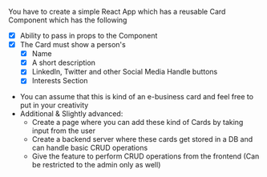 You have to create a simple React App which has a reusable Card Component which has the following
 - [x] Ability to pass in props to the Component
 - [x] The Card must show a person's
    - [x] Name
    - [x] A short description
    - [x] LinkedIn, Twitter and other Social Media Handle buttons
    - [x] Interests Section
 - You can assume that this is kind of an e-business card and feel free to put in your creativity
 - Additional & Slightly advanced:
    - Create a page where you can add these kind of Cards by taking input from the user
    - Create a backend server where these cards get stored in a DB and can handle basic CRUD operations
    - Give the feature to perform CRUD operations from the frontend (Can be restricted to the admin only as well)